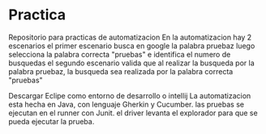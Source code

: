# Practica
Repositorio para practicas de automatizacion
En la automatizacion hay 2 escenarios
el primer escenario busca en google la palabra pruebaz  luego selecciona la palabra correcta "pruebas" e identifica el numero de busquedas
el segundo escenario valida que al realizar la busqueda por la palabra pruebaz, la busqueda sea realizada por la palabra correcta "pruebas"



Descargar Eclipe como entorno de desarrollo o  intellij
La automatizacion esta hecha en Java, con lenguaje Gherkin y Cucumber.
las pruebas se ejecutan en el runner con Junit.
el driver levanta el explorador para que se pueda ejecutar la prueba.


